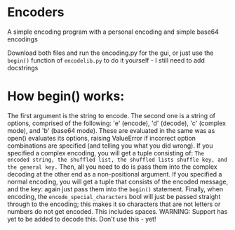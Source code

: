 # Encoders
A simple encoding program with a personal encoding and simple base64 encodings


Download both files and run the encoding.py for the gui, or just use the `begin()` function of `encodelib.py` to do it yourself - I still need to add docstrings

# How begin() works:
The first argument is the string to encode.
The second one is a string of options, comprised of the following: 'e' (encode), 'd' (decode), 'c' (complex mode), and 'b' (base64 mode). These are evaluated in the same was as open() evaluates its options, raising ValueError if incorrect option combinations are specified (and telling you what you did wrong).
If you specified a complex encoding, you will get a tuple consisting of: `The encoded string, the shuffled list, the shuffled lists shuffle key, and the general key.` Then, all you need to do is pass them into the complex decoding at the other end as a non-positional argument.
If you specified a normal encoding, you will get a tuple that consists of the encoded message, and the key: again just pass them into the `begin()` statement.
Finally, when encoding, the `encode_special_characters` bool will just be passed straight through to the encoding; this makes it so characters that are not letters or numbers do not get encoded. This includes spaces. WARNING: Support has yet to be added to decode this. Don't use this - yet!
